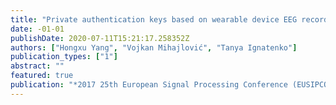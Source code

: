 ```yaml
---
title: "Private authentication keys based on wearable device EEG recordings"
date: -01-01
publishDate: 2020-07-11T15:21:17.258352Z
authors: ["Hongxu Yang", "Vojkan Mihajlović", "Tanya Ignatenko"]
publication_types: ["1"]
abstract: ""
featured: true
publication: "*2017 25th European Signal Processing Conference (EUSIPCO)*"
---
```


